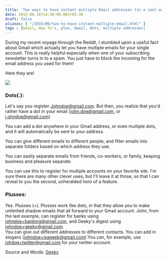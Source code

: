 ```yaml
---
title: 'Two ways to have instant multiple Email addresses (in a cool way!) for Gmail'
date: 2015-06-16T14:50:00.001+05:30
draft: false
aliases: [ "/2015/06/two-to-have-instant-multiple-email.html" ]
tags : [email, How To's, plus, Gmail, dots, multiple addresses]
---
```


During my recent voyage through the Reddit, I stumbled upon a useful fact about Gmail which actually let you have multiple emails for your single account. This is really helpful especially when one of your subscribing newsletter turns in to a spam. You just have to block the incoming for the email address you used for them!  
  
Here they are!  

[![](https://geeky.io/img/gmail-secret-feature.jpg)](https://geeky.io/img/gmail-secret-feature.jpg)

### Dots(.):

Let's say you register Johndoe@gmail.com. But then, you realize that you'd rather have a dot in your email (john.doe@gmail.com, or j.ohndoe@gmail.com).

You can add a dot anywhere in your Gmail address, or even multiple dots, and it will automatically be sent to your address.

You can give different emails to different people, and filter emails into separate folders based on which address they use.

You can easily separate emails from friends, co-workers, or family, keeping business and pleasure separate.

You can use this to register for multiple accounts on your favorite site. I'm sure there are many other clever uses, but I'll leave it at those, so that I can reveal to you the second, unheralded hero of a feature.

### Plusses:

Yes. Plusses (+). Plusses work like dots, in that they allow you to make unlimited shadow emails that all forward to your Gmail account. John, from the last example, can register for banks using johndoe+banking@gmail.com, and Geeky's digest using johndoe+geeky@gmail.com.  
You can give out different addresses to different contacts. You can add in slogans (johndoe+isageek@gmail.com).You can, for example, use johdoe+twitter@gmail.com for your twitter account.  
  
Source and Words: [Geeky](https://geeky.io/2015/06/16/gmail-hidden-features.html)